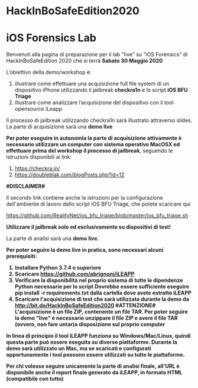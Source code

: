 # HackInBoSafeEdition2020

# iOS Forensics Lab

Benvenuti alla pagina di preparazione per il lab "live" su "iOS Forensics" di HackInBoSafeEdition 2020 che si terrà <b>Sabato 30 Maggio 2020</b>

L’obiettivo della demo/workshop è:

<ol>
<li>illustrare come effettuare una acquisizione full file system di un dispositivo iPhone utilizzando il jailbreak <b>checkra1n</b> e lo script <b>iOS BFU Triage</b>
<li>illustrare come analizzare l’acquisizione del dispositivo con il tool opensource iLeapp 
</ol>

Il processo di jailbreak utilizzando checkra1n sarà illustrato attraverso slides.
La parte di acquisizione sarà una <b>demo live</b>

<b>Per poter eseguire in autonomia la parte di acquisizione attivamente è necessario utilizzare un computer con sistema operativo MacOSX ed effettuare prima del workshop il processo di jailbreak</b>, seguendo le istruzioni disponibili ai link:

1.	https://checkra.in/
2.	https://doubleblak.com/blogPosts.php?id=12

<b>#DISCLAIMER#</b>

Il secondo link contiene anche le istruzioni per la configurazione dell'ambiente di lavoro dello script iOS BFU Triage, che potete scaricare qui

https://github.com/RealityNet/ios_bfu_triage/blob/master/ios_bfu_triage.sh

<b>Utilizzare il jailbreak solo ed esclusivamente su dispositivi di test!</b>

La parte di analisi sarà una <b>demo live<b>.

Per poter seguire la demo live in pratica, sono necessari alcuni prerequisiti:

1.	Installare Python 3.7.4 o superiore
2.	Scaricare https://github.com/abrignoni/iLEAPP
3.	Verificare la disponibilità nel proprio sistema di tutte le dipendenze Python necessarie per lo script
    Dovrebbe essere sufficiente eseguire pip install -r requirements.txt dalla cartella dove avete estratto iLEAPP 
4.	Scaricare l'acquisizione di test che sarà utilizzata durante la demo da http://bit.do/HackInBoSafeEdition2020
    <B>#ATTENZIONE#</b>
    L'acquisizione è un file ZIP, contenente un file TAR.
    Per poter seguire la demo "live" è necessario unzippare il file ZIP e avere il file TAR (ovvero, <b>non</b> fare untar)a disposizione sul proprio computer 

In linea di principio il tool iLEAPP funziona su Windows/Mac/Linux, quindi questa parte può essere eseguita su diverse piattaforme.
Durante la demo sarà utilizzato un Mac, ma se scaricati e configurati opportunamente i tool possono essere utilizzati su tutte le piattaforme. 

Per chi volesse seguire unicamente la parte di analisi finale, all'URL è disponibile anche il report finale generato da iLEAPP, in formato HTML (compatibile con tutto)



